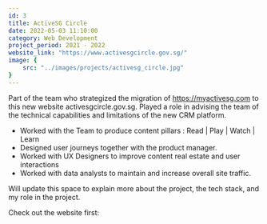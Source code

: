```yaml
---
id: 3
title: ActiveSG Circle
date: 2022-05-03 11:10:00
category: Web Development
project_period: 2021 - 2022
website_link: "https://www.activesgcircle.gov.sg/"
image: {
	src: "../images/projects/activesg_circle.jpg"
}
---
```


Part of the team who strategized the migration of https://myactivesg.com to this new website activesgcircle.gov.sg. Played a role in advising the team of the technical capabilities and limitations of the new CRM platform. 

- Worked with the Team to produce content pillars : Read | Play | Watch | Learn
- Designed user journeys together with the product manager. 
- Worked with UX Designers to improve content real estate and user interactions
- Worked with data analysts to maintain and increase overall site traffic.

Will update this space to explain more about the project, the tech stack, and my role in the project.

Check out the website first: